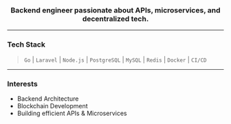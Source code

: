 <h3 align="center">
  Backend engineer passionate about APIs, microservices, and decentralized tech.
</h3>

---

### Tech Stack  
> `Go` | `Laravel` | `Node.js` | `PostgreSQL` | `MySQL` | `Redis` | `Docker` | `CI/CD`

---

### Interests
- Backend Architecture
- Blockchain Development
- Building efficient APIs & Microservices
